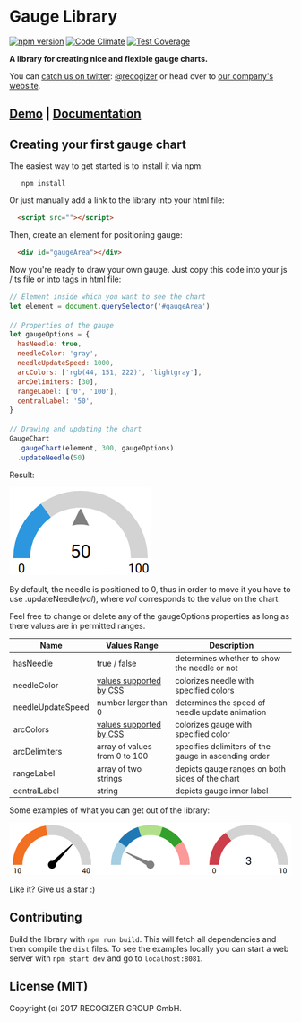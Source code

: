 # Gauge Library

[![npm version]()]()
[![Code Climate]()]()
[![Test Coverage]()]()

**A library for creating nice and flexible gauge charts.**

You can [catch us on twitter](https://twitter.com/recogizer): [@recogizer](https://twitter.com/recogizer) or head over to [our company's website](http://www.recogizer.com/).

## [Demo]() | [Documentation]()

## Creating your first gauge chart

The easiest way to get started is to install it via npm:

```
   npm install 
```

Or just manually add a link to the library into your html file:

```html
  <script src=""></script>
```

Then, create an element for positioning gauge:

```html
  <div id="gaugeArea"></div>
```

Now you're ready to draw your own gauge.
Just copy this code into your js / ts file or into *<script> </script>* tags in html file:

```javascript
// Element inside which you want to see the chart
let element = document.querySelector('#gaugeArea')

// Properties of the gauge
let gaugeOptions = {
  hasNeedle: true,
  needleColor: 'gray',
  needleUpdateSpeed: 1000,
  arcColors: ['rgb(44, 151, 222)', 'lightgray'],
  arcDelimiters: [30],
  rangeLabel: ['0', '100'],
  centralLabel: '50',
}

// Drawing and updating the chart
GaugeChart
  .gaugeChart(element, 300, gaugeOptions)
  .updateNeedle(50)
```


Result:

![Gauge Example](/examples/img/gauge1.png "Gauge Example")

By default, the needle is positioned to 0, thus in order to move it you have to use .updateNeedle(*val*), where *val* corresponds to the value on the chart.

Feel free to change or delete any of the gaugeOptions properties as long as there values are in permitted ranges.


| Name | Values Range | Description |
| ---- | ------------ | ----------- |
| hasNeedle | true / false | determines whether to show the needle or not |
| needleColor | [values supported by CSS](https://www.w3schools.com/colors/default.asp) | colorizes needle with specified colors |
| needleUpdateSpeed | number larger than 0 | determines the speed of needle update animation |
| arcColors | [values supported by CSS](https://www.w3schools.com/colors/default.asp) | colorizes gauge with specified color |
| arcDelimiters | array of values from 0 to 100 | specifies delimiters of the gauge in ascending order |
| rangeLabel | array of two strings | depicts gauge ranges on both sides of the chart |
| centralLabel | string | depicts gauge inner label |


Some examples of what you can get out of the library:

![Gauge Examples](/examples/img/gauge2.png "Gauge Examples")

Like it? Give us a star :)

## Contributing
Build the library with `npm run build`. This will fetch all dependencies and then compile the `dist` files. To see the examples locally you can start a web server with `npm start dev` and go to `localhost:8081`.

## License (MIT)
Copyright (c) 2017 RECOGIZER GROUP GmbH.
